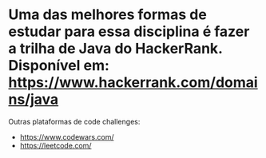 # Uma das melhores formas de estudar para essa disciplina é fazer a trilha de Java do HackerRank. Disponível em: https://www.hackerrank.com/domains/java

Outras plataformas de code challenges:

- https://www.codewars.com/
- https://leetcode.com/
